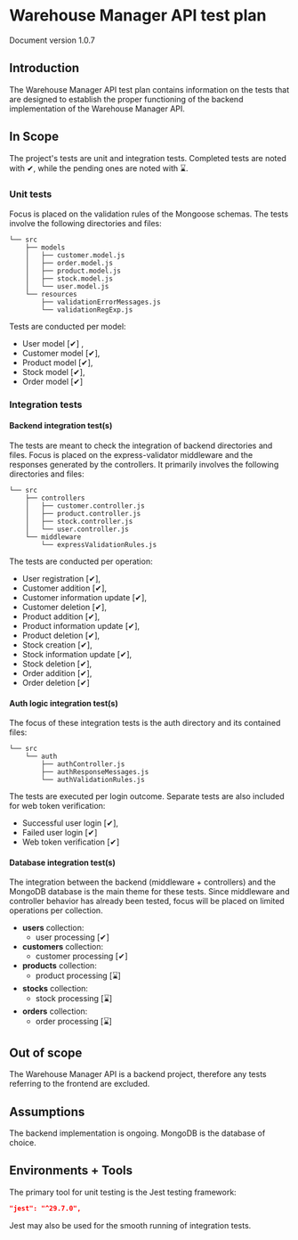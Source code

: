 # Warehouse Manager API test plan

Document version 1.0.7

## Introduction

The Warehouse Manager API test plan contains information on the tests that are designed to establish the proper functioning of the backend implementation of the Warehouse Manager API.

## In Scope

The project's tests are unit and integration tests. Completed tests are noted with ✔, while the pending ones are noted with ⌛.

### Unit tests

Focus is placed on the validation rules of the Mongoose schemas. The tests involve the following directories and files:

```text
└── src
    ├── models
    │   ├── customer.model.js
    │   ├── order.model.js
    │   ├── product.model.js
    │   ├── stock.model.js
    │   └── user.model.js
    └── resources
        ├── validationErrorMessages.js
        └── validationRegExp.js
```

Tests are conducted per model:

- User model [✔] ,
- Customer model [✔],
- Product model [✔],
- Stock model [✔],
- Order model [✔]

### Integration tests

#### Backend integration test(s)

The tests are meant to check the integration of backend directories and files. Focus is placed on the express-validator middleware and the responses generated by the controllers. It primarily involves the following directories and files:

```text
└── src
    ├── controllers
    │   ├── customer.controller.js
    │   ├── product.controller.js
    │   ├── stock.controller.js
    │   └── user.controller.js
    └── middleware
        └── expressValidationRules.js
```

The tests are conducted per operation:

- User registration [✔],
- Customer addition [✔],
- Customer information update [✔],
- Customer deletion [✔],
- Product addition [✔],
- Product information update [✔],
- Product deletion [✔],
- Stock creation [✔],
- Stock information update [✔],
- Stock deletion [✔],
- Order addition [✔],
- Order deletion [✔]

#### Auth logic integration test(s)

The focus of these integration tests is the auth directory and its contained files:

```text
└── src
    └── auth
        ├── authController.js
        ├── authResponseMessages.js
        └── authValidationRules.js
```

The tests are executed per login outcome. Separate tests are also included for web token verification:

- Successful user login [✔],
- Failed user login [✔]
- Web token verification [✔]

#### Database integration test(s)

The integration between the backend (middleware + controllers) and the MongoDB database is the main theme for these tests. Since middleware and controller behavior has already been tested, focus will be placed on limited operations per collection.

- **users** collection:
  - user processing [✔]
- **customers** collection:
  - customer processing [✔]
- **products** collection:
  - product processing [⌛]
- **stocks** collection:
  - stock processing [⌛]
- **orders** collection:
  - order processing [⌛]

## Out of scope

The Warehouse Manager API is a backend project, therefore any tests referring to the frontend are excluded.

## Assumptions

The backend implementation is ongoing. MongoDB is the database of choice.

## Environments + Tools

The primary tool for unit testing is the Jest testing framework:

```json
"jest": "^29.7.0",
```

Jest may also be used for the smooth running of integration tests.
